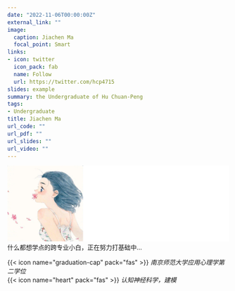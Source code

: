 ```yaml
---
date: "2022-11-06T00:00:00Z"
external_link: ""
image:
  caption: Jiachen Ma
  focal_point: Smart
links:
- icon: twitter
  icon_pack: fab
  name: Follow
  url: https://twitter.com/hcp4715
slides: example
summary: the Undergraduate of Hu Chuan-Peng
tags:
- Undergraduate
title: Jiachen Ma
url_code: ""
url_pdf: ""
url_slides: ""
url_video: ""
---
```

![](images/mjc1.png)
什么都想学点的跨专业小白，正在努力打基础中...

{{< icon name="graduation-cap" pack="fas" >}} _南京师范大学应用心理学第二学位_  
{{< icon name="heart" pack="fas" >}} _认知神经科学，建模_  



